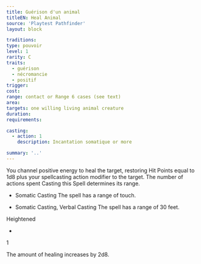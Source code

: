 ```yaml
---
title: Guérison d'un animal
titleEN: Heal Animal
source: 'Playtest Pathfinder'
layout: block

traditions:
type: pouvoir
level: 1
rarity: C
traits:
  - guérison
  - nécromancie
  - positif
trigger: 
cost: 
range: contact or Range 6 cases (see text)
area: 
targets: one willing living animal creature
duration: 
requirements: 

casting:
  - action: 1
    description: Incantation somatique or more

summary: '..'
---
```

You channel positive energy to heal the target, restoring Hit Points equal to 1d8 plus your spellcasting action modifier to the target. The number of actions spent Casting this Spell determines its range.

- Somatic Casting The spell has a range of touch.

- Somatic Casting, Verbal Casting The spell has a range of 30 feet.

Heightened

-

1

The amount of healing increases by 2d8.
